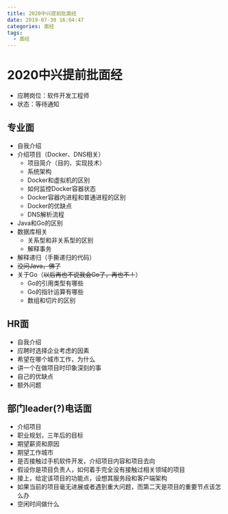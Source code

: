 ```yaml
---
title: 2020中兴提前批面经
date: 2019-07-30 16:04:47
categories: 面经
tags:
  - 面经
---
```


# 2020中兴提前批面经

- 应聘岗位：软件开发工程师
- 状态：等待通知

## 专业面

- 自我介绍
- 介绍项目（Docker、DNS相关）
  - 项目简介（目的、实现技术）
  - 系统架构
  - Docker和虚拟机的区别
  - 如何监控Docker容器状态
  - Docker容器内进程和普通进程的区别
  - Docker的优缺点
  - DNS解析流程
- Java和Go的区别
- 数据库相关
  - 关系型和非关系型的区别
  - 解释事务
- 解释递归（手撕递归的代码）
- <del>没问Java，佛了</del>
- 关于Go（<del>以后再也不说我会Go了，再也不！</del>）
  - Go的引用类型有哪些
  - Go的指针运算有哪些
  - 数组和切片的区别

## HR面

- 自我介绍
- 应聘时选择企业考虑的因素
- 希望在哪个城市工作，为什么
- 讲一个在做项目时印象深刻的事
- 自己的优缺点
- 额外问题

## 部门leader(?)电话面

- 介绍项目
- 职业规划，三年后的目标
- 期望薪资和原因
- 期望工作城市
- 是否接触过手机软件开发，介绍项目内容和项目去向
- 假设你是项目负责人，如何着手完全没有接触过相关领域的项目
- 接上，给定该项目的功能点，设想其服务段和客户端架构
- 如果当前的项目毫无进展或者遇到重大问题，而第二天是项目的重要节点该怎么办
- 空闲时间做什么